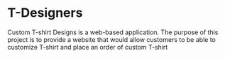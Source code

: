# T-Designers
Custom T-shirt Designs is a web-based application. The purpose of this project is to provide a website that would allow customers to be able to customize T-shirt and place an order of custom T-shirt
